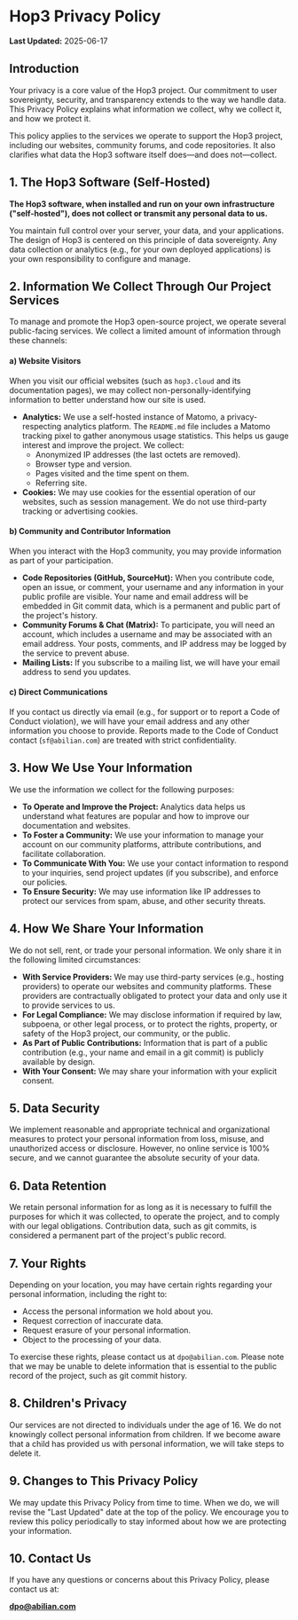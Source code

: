 # Hop3 Privacy Policy

**Last Updated:** 2025-06-17

## Introduction

Your privacy is a core value of the Hop3 project. Our commitment to user sovereignty, security, and transparency extends to the way we handle data. This Privacy Policy explains what information we collect, why we collect it, and how we protect it.

This policy applies to the services we operate to support the Hop3 project, including our websites, community forums, and code repositories. It also clarifies what data the Hop3 software itself does—and does not—collect.

## 1. The Hop3 Software (Self-Hosted)

**The Hop3 software, when installed and run on your own infrastructure ("self-hosted"), does not collect or transmit any personal data to us.**

You maintain full control over your server, your data, and your applications. The design of Hop3 is centered on this principle of data sovereignty. Any data collection or analytics (e.g., for your own deployed applications) is your own responsibility to configure and manage.

## 2. Information We Collect Through Our Project Services

To manage and promote the Hop3 open-source project, we operate several public-facing services. We collect a limited amount of information through these channels:

#### a) Website Visitors

When you visit our official websites (such as `hop3.cloud` and its documentation pages), we may collect non-personally-identifying information to better understand how our site is used.

-   **Analytics:** We use a self-hosted instance of Matomo, a privacy-respecting analytics platform. The `README.md` file includes a Matomo tracking pixel to gather anonymous usage statistics. This helps us gauge interest and improve the project. We collect:
    -   Anonymized IP addresses (the last octets are removed).
    -   Browser type and version.
    -   Pages visited and the time spent on them.
    -   Referring site.
-   **Cookies:** We may use cookies for the essential operation of our websites, such as session management. We do not use third-party tracking or advertising cookies.

#### b) Community and Contributor Information

When you interact with the Hop3 community, you may provide information as part of your participation.

-   **Code Repositories (GitHub, SourceHut):** When you contribute code, open an issue, or comment, your username and any information in your public profile are visible. Your name and email address will be embedded in Git commit data, which is a permanent and public part of the project's history.
-   **Community Forums & Chat (Matrix):** To participate, you will need an account, which includes a username and may be associated with an email address. Your posts, comments, and IP address may be logged by the service to prevent abuse.
-   **Mailing Lists:** If you subscribe to a mailing list, we will have your email address to send you updates.

#### c) Direct Communications

If you contact us directly via email (e.g., for support or to report a Code of Conduct violation), we will have your email address and any other information you choose to provide. Reports made to the Code of Conduct contact (`sf@abilian.com`) are treated with strict confidentiality.

## 3. How We Use Your Information

We use the information we collect for the following purposes:

-   **To Operate and Improve the Project:** Analytics data helps us understand what features are popular and how to improve our documentation and websites.
-   **To Foster a Community:** We use your information to manage your account on our community platforms, attribute contributions, and facilitate collaboration.
-   **To Communicate With You:** We use your contact information to respond to your inquiries, send project updates (if you subscribe), and enforce our policies.
-   **To Ensure Security:** We may use information like IP addresses to protect our services from spam, abuse, and other security threats.

## 4. How We Share Your Information

We do not sell, rent, or trade your personal information. We only share it in the following limited circumstances:

-   **With Service Providers:** We may use third-party services (e.g., hosting providers) to operate our websites and community platforms. These providers are contractually obligated to protect your data and only use it to provide services to us.
-   **For Legal Compliance:** We may disclose information if required by law, subpoena, or other legal process, or to protect the rights, property, or safety of the Hop3 project, our community, or the public.
-   **As Part of Public Contributions:** Information that is part of a public contribution (e.g., your name and email in a git commit) is publicly available by design.
-   **With Your Consent:** We may share your information with your explicit consent.

## 5. Data Security

We implement reasonable and appropriate technical and organizational measures to protect your personal information from loss, misuse, and unauthorized access or disclosure. However, no online service is 100% secure, and we cannot guarantee the absolute security of your data.

## 6. Data Retention

We retain personal information for as long as it is necessary to fulfill the purposes for which it was collected, to operate the project, and to comply with our legal obligations. Contribution data, such as git commits, is considered a permanent part of the project's public record.

## 7. Your Rights

Depending on your location, you may have certain rights regarding your personal information, including the right to:

-   Access the personal information we hold about you.
-   Request correction of inaccurate data.
-   Request erasure of your personal information.
-   Object to the processing of your data.

To exercise these rights, please contact us at `dpo@abilian.com`. Please note that we may be unable to delete information that is essential to the public record of the project, such as git commit history.

## 8. Children's Privacy

Our services are not directed to individuals under the age of 16. We do not knowingly collect personal information from children. If we become aware that a child has provided us with personal information, we will take steps to delete it.

## 9. Changes to This Privacy Policy

We may update this Privacy Policy from time to time. When we do, we will revise the "Last Updated" date at the top of the policy. We encourage you to review this policy periodically to stay informed about how we are protecting your information.

## 10. Contact Us

If you have any questions or concerns about this Privacy Policy, please contact us at:

**dpo@abilian.com**
